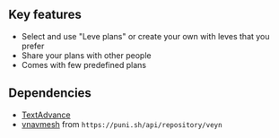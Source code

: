 ## Key features
- Select and use "Leve plans" or create your own with leves that you prefer
- Share your plans with other people
- Comes with few predefined plans

## Dependencies
- [TextAdvance](https://github.com/NightmareXIV/TextAdvance/)
- [vnavmesh](https://github.com/awgil/ffxiv_navmesh) from `https://puni.sh/api/repository/veyn`

